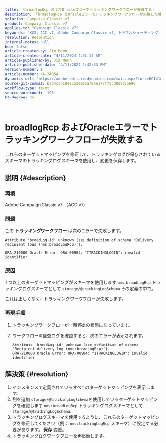```yaml
---
title: 「broadlogRcp およびOracleエラーでトラッキングワークフローが失敗する」
description: 「broadlogRcp とOracleエラーでトラッキングワークフローが失敗した場合の問題を解決する方法を説明します。」
solution: Campaign Classic v7
product: Campaign Classic v7
applies-to: "Campaign Classic v7"
keywords: "KCS, ACC v7, Adobe Campaign Classic v7, トラブルシューティング，トラッキングワークフロー，失敗，broadlogRcp, oracle, エラー，ストレージ/@trackingLogSchema"
resolution: Resolution
internal-notes: null
bug: false
article-created-by: Jim Menn
article-created-date: "4/11/2024 4:01:14 AM"
article-published-by: Jim Menn
article-published-date: "4/11/2024 2:42:33 PM"
version-number: 1
article-number: KA-24054
dynamics-url: "https://adobe-ent.crm.dynamics.com/main.aspx?forceUCI=1&pagetype=entityrecord&etn=knowledgearticle&id=3c08ec20-b8f7-ee11-a1fe-6045bd006268"
source-git-commit: b7d4c3b10e0c53eb91a78ae177f75cd0d9b5b690
workflow-type: tm+mt
source-wordcount: '193'
ht-degree: 2%

---
```


# broadlogRcp およびOracleエラーでトラッキングワークフローが失敗する


これらのターゲットマッピングを修正して、トラッキングログが保存されているスキーマのトラッキングログスキーマを使用し、変更を保存します。

## 説明 {#description}


### 環境

Adobe Campaign Classic v7 （ACC v7）

### 問題

この <b>トラッキングワークフロー</b> は次のエラーで失敗します。


```
Attribute 'broadLog-id' unknown (see definition of schema 'Delivery recipient logs (nms:broadLogRcp)').

ORA-210000 Oracle Error: ORA-00904: "ITRACKINGLOGID": invalid identifier
```


### 原因

1 つ以上のターゲットマッピングがスキーマを使用します `nms:broadLogRcp` トラッキングログスキーマとして `storage/@trackingLogSchema` その定義の中で。

これは正しくなく、トラッキングワークフローが失敗します。

### 再現手順

1. トラッキングワークフローが一時停止の状態になっています。
2. ワークフローの監査ログを確認すると、次のエラーが表示されます。




   ```
   Attribute 'broadLog-id' unknown (see definition of schema 'Recipient delivery log (nms:broadLogRcp)').
   ORA-210000 Oracle Error: ORA-00904: "ITRACKINGLOGID": invalid identifier
   ```



## 解決策 {#resolution}


1. インスタンスで定義されているすべてのターゲットマッピングを表示します。
2. 列を追加 `storage/@trackingLogSchema`を使用しているターゲットマッピングを確認します `nms:broadLogRcp` トラッキングログスキーマとして `storage/@trackingLogSchema`.
3. トラッキングログスキーマを使用するように、これらのターゲットマッピングを修正してください（例： `nms:trackingLogRcp` スキーマ）に設定する必要があります。 <b>保存</b> 変更。
4. トラッキングログワークフローを再起動します。

